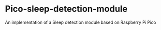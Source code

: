 # Pico-sleep-detection-module
An implementation of a Sleep detection module based on Raspberry Pi Pico
